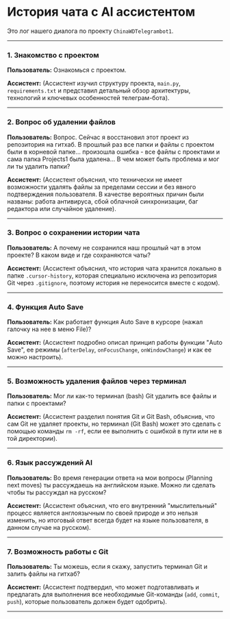 # История чата с AI ассистентом

Это лог нашего диалога по проекту `ChinaWDTelegrambot1`.

---

### 1. Знакомство с проектом

**Пользователь:** Ознакомься с проектом.

**Ассистент:** (Ассистент изучил структуру проекта, `main.py`, `requirements.txt` и представил детальный обзор архитектуры, технологий и ключевых особенностей телеграм-бота).

---

### 2. Вопрос об удалении файлов

**Пользователь:** Вопрос. Сейчас я восстановил этот проект из репозитория на гитхаб. В прошлый раз все папки и файлы с проектом были в корневой папке... произошла ошибка - все файлы с проектами и сама папка Projects1 была удалена... В чем может быть проблема и мог ли ты удалить папки?

**Ассистент:** (Ассистент объяснил, что технически не имеет возможности удалять файлы за пределами сессии и без явного подтверждения пользователя. В качестве вероятных причин были названы: работа антивируса, сбой облачной синхронизации, баг редактора или случайное удаление).

---

### 3. Вопрос о сохранении истории чата

**Пользователь:** А почему не сохранился наш прошлый чат в этом проекте? В каком виде и где сохраняются чаты?

**Ассистент:** (Ассистент объяснил, что история чата хранится локально в папке `.cursor-history`, которая специально исключена из репозитория Git через `.gitignore`, поэтому история не переносится вместе с кодом).

---

### 4. Функция Auto Save

**Пользователь:** Как работает функция Auto Save в курсоре (нажал галочку на нее в меню File)?

**Ассистент:** (Ассистент подробно описал принцип работы функции "Auto Save", ее режимы (`afterDelay`, `onFocusChange`, `onWindowChange`) и как ее можно настроить).

---

### 5. Возможность удаления файлов через терминал

**Пользователь:** Мог ли как-то терминал (bash) Git удалить все файлы и папки с проектами?

**Ассистент:** (Ассистент разделил понятия Git и Git Bash, объяснив, что сам Git не удаляет проекты, но терминал (Git Bash) может это сделать с помощью команды `rm -rf`, если ее выполнить с ошибкой в пути или не в той директории).

---

### 6. Язык рассуждений AI

**Пользователь:** Во время генерации ответа на мои вопросы (Planning next moves) ты рассуждаешь на английском языке. Можно ли сделать чтобы ты рассуждал на русском?

**Ассистент:** (Ассистент объяснил, что его внутренний "мыслительный" процесс является англоязычным по своей природе и это нельзя изменить, но итоговый ответ всегда будет на языке пользователя, в данном случае на русском).

---

### 7. Возможность работы с Git

**Пользователь:** Ты можешь, если я скажу, запустить терминал Git и залить файлы на гитхаб?

**Ассистент:** (Ассистент подтвердил, что может подготавливать и предлагать для выполнения все необходимые Git-команды (`add`, `commit`, `push`), которые пользователь должен будет одобрить).

--- 